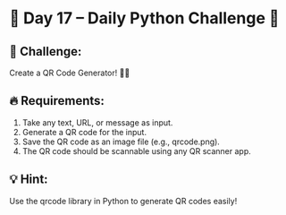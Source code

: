 # 📢 Day 17 – Daily Python Challenge 🐍

## 🚀 Challenge:
Create a QR Code Generator! 📱🔗

## 🔥 Requirements:
1. Take any text, URL, or message as input.
2. Generate a QR code for the input.
3. Save the QR code as an image file (e.g., qrcode.png).
4. The QR code should be scannable using any QR scanner app.

## 💡 Hint:
Use the qrcode library in Python to generate QR codes easily!